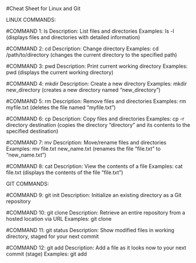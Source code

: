 #Cheat Sheet for Linux and Git

LINUX COMMANDS:

#COMMAND 1: ls
Description: List files and directories
Examples: ls -l (displays files and directories with detailed information)

#COMMAND 2: cd
Description: Change directory
Examples: cd /path/to/directory (changes the current directory to the specified path)

#COMMAND 3: pwd
Description: Print current working directory
Examples: pwd (displays the current working directory)

#COMMAND 4: mkdir
Description: Create a new directory
Examples: mkdir new_directory (creates a new directory named “new_directory”)

#COMMAND 5: rm
Description: Remove files and directories
Examples: rm myfile.txt (deletes the file named “myfile.txt”)

#COMMAND 6: cp
Description: Copy files and directories
Examples: cp -r directory destination (copies the directory “directory” and its contents to the specified destination)

#COMMAND 7: mv
Description: Move/rename files and directories
Examples: mv file.txt new_name.txt (renames the file “file.txt” to “new_name.txt”)

#COMMAND 8: cat
Description: View the contents of a file
Examples: cat file.txt (displays the contents of the file “file.txt”)


GIT COMMANDS:

#COMMAND 9: git init
Description: Initialize an existing directory as a Git repository

#COMMAND 10: git clone
Description: Retrieve an entire repository from a hosted location via URL
Examples: git clone <URL>

#COMMAND 11: git status
Description: Show modified files in working directory, staged for your next commit

#COMMAND 12: git add
Description: Add a file as it looks now to your next commit (stage)
Examples: git add <filename>



